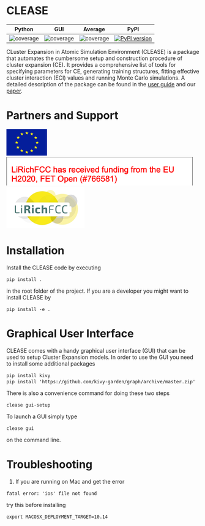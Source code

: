 # CLEASE
| Python | GUI | Average | PyPI |
| ------ | --- | ------- | ---- |
| ![coverage](https://gitlab.com/computationalmaterials/clease/badges/master/coverage.svg?job=python3_test) | ![coverage](https://gitlab.com/computationalmaterials/clease/badges/master/coverage.svg?job=gui_test) | ![coverage](https://gitlab.com/computationalmaterials/clease/badges/master/coverage.svg) | [![PyPI version](https://badge.fury.io/py/clease.svg)](https://badge.fury.io/py/clease) |

CLuster Expansion in Atomic Simulation Environment (CLEASE) is a package that automates the cumbersome setup and construction procedure of cluster expansion (CE). It provides a comprehensive list of tools for specifying parameters for CE, generating training structures, fitting effective cluster interaction (ECI) values and running Monte Carlo simulations. A detailed description of the package can be found in the [user guide](https://computationalmaterials.gitlab.io/clease/) and our [paper](https://doi.org/10.1088/1361-648X/ab1bbc).

# Partners and Support
![image1](doc/source/resources/image1.png)
![image2](doc/source/resources/image2.png)
![image3](doc/source/resources/image3.png)

# Installation
Install the CLEASE code by executing
```
pip install .
```
in the root folder of the project. If you are a developer you might want to install CLEASE by
```
pip install -e .
```

# Graphical User Interface
CLEASE comes with a handy graphical user interface (GUI) that can be used to setup Cluster Expansion models.
In order to use the GUI you need to install some additional packages
```
pip install kivy
pip install 'https://github.com/kivy-garden/graph/archive/master.zip'
```

There is also a convenience command for doing these two steps
```
clease gui-setup
```

To launch a GUI simply type
```
clease gui
```
on the command line.

# Troubleshooting

1. If you are running on Mac and get the error

```
fatal error: 'ios' file not found
```

try this before installing

```
export MACOSX_DEPLOYMENT_TARGET=10.14
```


